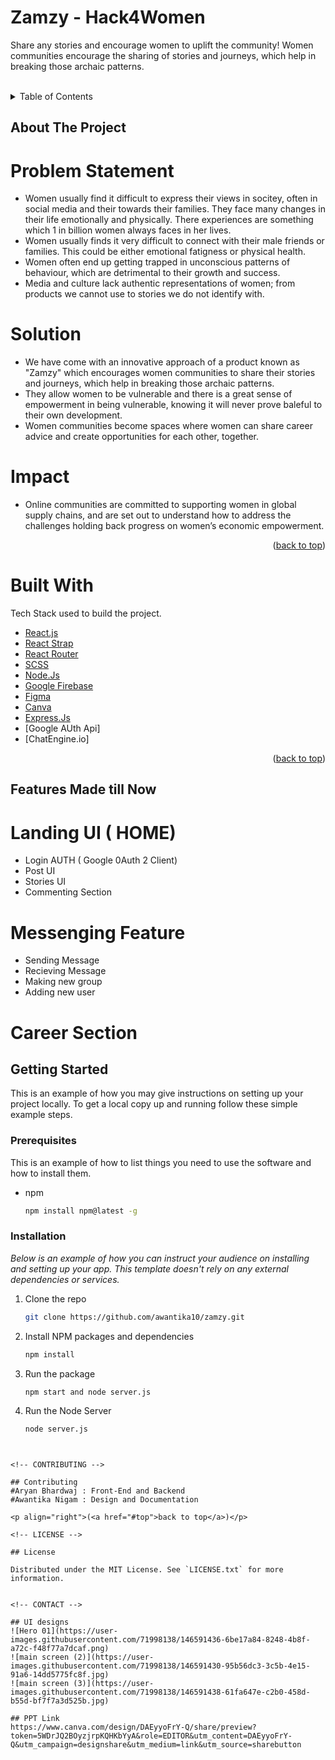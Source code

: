 # Zamzy - Hack4Women
Share any stories and encourage women to uplift the community! 
Women communities encourage the sharing of stories and journeys, which help in breaking those archaic patterns.

<div id="top"></div>

<!-- PROJECT LOGO -->
<br />

 

<!-- TABLE OF CONTENTS -->
<details>
  <summary>Table of Contents</summary>
  <ol>
     <li>
      <a href="#about-the-project">About The Project</a>
      <ul>
        <li><a href="#problem-statement">Problem Statement</a></li>
        <li><a href="#solution">Solution</a></li>
        <li><a href="#solution-deep-dive">Solution Deep Dive</a></li>
        <li><a href="#impact">Impact</a></li>
        <li><a href="#built-with">Built With</a></li>
       </ul>
    </li>
    <li>
      <a href="#getting-started">Getting Started</a>
      <ul>
        <li><a href="#prerequisites">Prerequisites</a></li>
        <li><a href="#installation">Installation</a></li>
      </ul>
    </li>
    <li><a href="#usage">Usage</a></li>
    <li><a href="#roadmap">Roadmap</a></li>
    <li><a href="#contributing">Contributing</a></li>
    <li><a href="#license">License</a></li>
    <li><a href="#contact">Contact</a></li>
    <li><a href="#acknowledgments">Acknowledgments</a></li>
  </ol>
</details>

<!-- ABOUT THE PROJECT -->

## About The Project
# Problem Statement 

- Women usually find it difficult to express their views in socitey, often in social media and their towards their families. They face many changes in their life emotionally and physically. There experiences are something which 1 in billion women always faces in her lives. 
- Women usually finds it very difficult to connect with their male friends or families. This could be either emotional fatigness or physical health.
-  Women often end up getting trapped in unconscious patterns of behaviour, which are detrimental to their growth and success.
-  Media and culture lack authentic representations of women; from products we cannot use to stories we do not identify with.

# Solution
- We have come with an innovative approach of a product known as "Zamzy" which encourages women communities to share their stories and journeys, which help in breaking those archaic patterns.
- They allow women to be vulnerable and there is a great sense of empowerment in being vulnerable, knowing it will never prove baleful to their own development.
- Women communities become spaces where women can share career advice and create opportunities for each other, together.

# Impact
- Online communities are committed to supporting women in global supply chains, and are set out to understand how to address the challenges holding back progress on women’s economic empowerment.

<p align="right">(<a href="#top">back to top</a>)</p>

# Built With
 Tech Stack used to build the project.

- [React.js](https://reactjs.org/)
- [React Strap](https://reactstrap.github.io/)
- [React Router](https://reactrouter.com/)
- [SCSS](https://sass-lang.com/)
- [Node.Js](https://nodejs.org/en/)
- [Google Firebase](https://firebase.google.com/)
- [Figma](https://www.figma.com/)
- [Canva](https://www.canva.com/)
- [Express.Js](https://www.canva.com/)
- [Google AUth Api]
- [ChatEngine.io]




<p align="right">(<a href="#top">back to top</a>)</p>

<!-- GETTING STARTED -->

## Features Made till Now
# Landing UI ( HOME)
- Login AUTH ( Google 0Auth 2 Client)
- Post UI
- Stories UI
- Commenting Section
# Messenging Feature
- Sending Message
- Recieving Message
- Making new group
- Adding new user
# Career Section


## Getting Started

This is an example of how you may give instructions on setting up your project locally.
To get a local copy up and running follow these simple example steps.

### Prerequisites

This is an example of how to list things you need to use the software and how to install them.

- npm
  ```sh
  npm install npm@latest -g
  ```
 
### Installation

_Below is an example of how you can instruct your audience on installing and setting up your app. This template doesn't rely on any external dependencies or services._

1. Clone the repo
   ```sh
   git clone https://github.com/awantika10/zamzy.git
   ```
2. Install NPM packages and dependencies
   ```sh
   npm install
   ```
3. Run the package   
   ```sh
   npm start and node server.js
   ```
4.  Run the Node Server
    ```sh
    node server.js
   ```


<!-- CONTRIBUTING -->

## Contributing
#Aryan Bhardwaj : Front-End and Backend
#Awantika Nigam : Design and Documentation 

<p align="right">(<a href="#top">back to top</a>)</p>

<!-- LICENSE -->

## License

Distributed under the MIT License. See `LICENSE.txt` for more information.


<!-- CONTACT -->

## UI designs
![Hero 01](https://user-images.githubusercontent.com/71998138/146591436-6be17a84-8248-4b8f-a72c-f48f77a7dcaf.png)
![main screen (2)](https://user-images.githubusercontent.com/71998138/146591430-95b56dc3-3c5b-4e15-91a6-14dd5775fc8f.jpg)
![main screen (3)](https://user-images.githubusercontent.com/71998138/146591438-61fa647e-c2b0-458d-b55d-bf7f7a3d525b.jpg)

## PPT Link
https://www.canva.com/design/DAEyyoFrY-Q/share/preview?token=5WDrJQ2BOyzjrpKQHKbYyA&role=EDITOR&utm_content=DAEyyoFrY-Q&utm_campaign=designshare&utm_medium=link&utm_source=sharebutton







